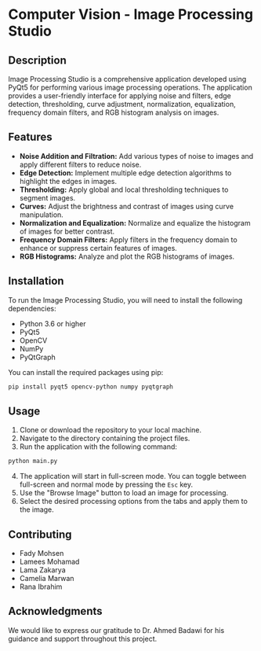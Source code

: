 # Computer Vision - Image Processing Studio

## Description

Image Processing Studio is a comprehensive application developed using PyQt5 for performing various image processing operations. The application provides a user-friendly interface for applying noise and filters, edge detection, thresholding, curve adjustment, normalization, equalization, frequency domain filters, and RGB histogram analysis on images.

## Features

- **Noise Addition and Filtration:** Add various types of noise to images and apply different filters to reduce noise.
- **Edge Detection:** Implement multiple edge detection algorithms to highlight the edges in images.
- **Thresholding:** Apply global and local thresholding techniques to segment images.
- **Curves:** Adjust the brightness and contrast of images using curve manipulation.
- **Normalization and Equalization:** Normalize and equalize the histogram of images for better contrast.
- **Frequency Domain Filters:** Apply filters in the frequency domain to enhance or suppress certain features of images.
- **RGB Histograms:** Analyze and plot the RGB histograms of images.

## Installation

To run the Image Processing Studio, you will need to install the following dependencies:

- Python 3.6 or higher
- PyQt5
- OpenCV
- NumPy
- PyQtGraph

You can install the required packages using pip:

```bash
pip install pyqt5 opencv-python numpy pyqtgraph
```

## Usage

1. Clone or download the repository to your local machine.
2. Navigate to the directory containing the project files.
3. Run the application with the following command:

```bash
python main.py
```

4. The application will start in full-screen mode. You can toggle between full-screen and normal mode by pressing the `Esc` key.
5. Use the "Browse Image" button to load an image for processing.
6. Select the desired processing options from the tabs and apply them to the image.

## Contributing
- Fady Mohsen
- Lamees Mohamad
- Lama Zakarya
- Camelia Marwan
- Rana Ibrahim


## Acknowledgments
We would like to express our gratitude to Dr. Ahmed Badawi for his guidance and support throughout this project.